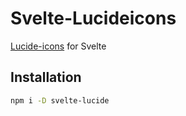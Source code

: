# Svelte-Lucideicons

[Lucide-icons](https://github.com/lucide-icons/lucide) for Svelte

## Installation

```sh
npm i -D svelte-lucide
```
